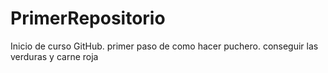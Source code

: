 # PrimerRepositorio
Inicio de curso GitHub.
primer paso de como hacer puchero.
conseguir las verduras y carne roja
